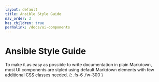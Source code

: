 ```yaml
---
layout: default
title: Ansible Style Guide
nav_order: 3
has_children: true
permalink: /docs/ui-components
---
```


# Ansible Style Guide

To make it as easy as possible to write documentation in plain Markdown, most UI components are styled using default Markdown elements with few additional CSS classes needed.
{: .fs-6 .fw-300 }
